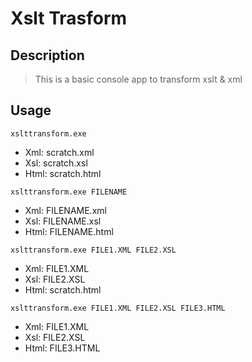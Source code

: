 Xslt Trasform
=============

## Description

> This is a basic console app to transform xslt & xml


## Usage

```
xslttransform.exe
```
+ Xml:  scratch.xml
+ Xsl:  scratch.xsl
+ Html: scratch.html

```
xslttransform.exe FILENAME
```
+ Xml:  FILENAME.xml
+ Xsl:  FILENAME.xsl
+ Html: FILENAME.html

```
xslttransform.exe FILE1.XML FILE2.XSL
```
+ Xml:  FILE1.XML
+ Xsl:  FILE2.XSL
+ Html: scratch.html

```
xslttransform.exe FILE1.XML FILE2.XSL FILE3.HTML
```
+ Xml:  FILE1.XML
+ Xsl:  FILE2.XSL
+ Html: FILE3.HTML
